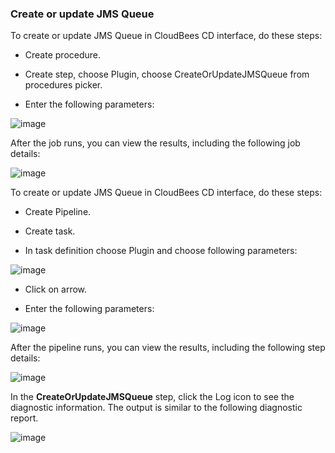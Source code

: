 ### Create or update JMS Queue

To create or update JMS Queue in CloudBees CD interface, do these steps:

* Create procedure.

* Create step, choose Plugin, choose CreateOrUpdateJMSQueue from
                    procedures picker.

* Enter the following parameters: 

![image](images/CreateOrUpdateJMSQueue/ProcedureConfig.png)

                
After the job runs, you can view the results, including the following
job details:

![image](images/CreateOrUpdateJMSQueue/ProcedureResult.png)

To create or update JMS Queue in CloudBees CD interface, do these steps:

* Create Pipeline.

* Create task.

* In task definition choose Plugin and choose following parameters:

![image](images/CreateOrUpdateJMSQueue/PipelinePicker.png)

* Click on arrow.

* Enter the following parameters: 

![image](images/CreateOrUpdateJMSQueue/PipelineConfig.png)


After the pipeline runs, you can view the results, including the
following step details:

![image](images/CreateOrUpdateJMSQueue/PipelineResult.png)

In the **CreateOrUpdateJMSQueue** step, click the Log icon to see
the diagnostic information. The output is similar to the following
diagnostic report.

![image](images/CreateOrUpdateJMSQueue/ProcedureLog.png)
